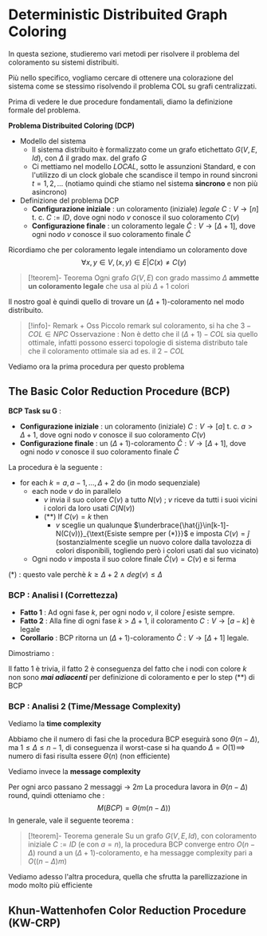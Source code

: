 # Deterministic Distribuited Graph Coloring

In questa sezione, studieremo vari metodi per risolvere il problema del coloramento su sistemi distribuiti.

Più nello specifico, vogliamo cercare di ottenere una colorazione del sistema come se stessimo risolvendo il problema COL su grafi centralizzati.

Prima di vedere le due procedure fondamentali, diamo la definizione formale del problema.

**Problema Distribuited Coloring (DCP)**
- Modello del sistema
	- Il sistema distribuito è formalizzato come un grafo etichettato $G(V,E,Id)$, con $\Delta$ il grado max. del grafo $G$
	- Ci mettiamo nel modello *LOCAL*, sotto le assunzioni Standard, e con l'utilizzo di un clock globale che scandisce il tempo in round sincroni $t=1,2,\dots$ (notiamo quindi che stiamo nel sistema **sincrono** e non più asincrono)
- Definizione del problema DCP
	- **Configurazione iniziale** : un coloramento (iniziale) *legale* $C:V\to[n]$ t. c. $C:=ID$, dove ogni nodo $v$ conosce il suo coloramento $C(v)$  
	- **Configurazione finale** : un coloramento legale $\hat{C}:V\to[\Delta+1]$, dove ogni nodo $v$ conosce il suo coloramento finale $\hat{C}$

Ricordiamo che per coloramento legale intendiamo un coloramento dove $$\forall x,y\in V,(x,y)\in E|C(x)\neq C(y)$$
>[!teorem]- Teorema
>Ogni grafo $G(V,E)$ con grado massimo $\Delta$ **ammette un coloramento legale** che usa al più $\Delta+1$ colori

Il nostro goal è quindi quello di trovare un $(\Delta+1)$-coloramento nel modo distribuito.

>[!info]- Remark + Oss
>Piccolo remark sul coloramento, si ha che $3-COL\in NPC$ 
>Osservazione : Non è detto che il $(\Delta+1)-COL$ sia quello ottimale, infatti possono esserci topologie di sistema distributo tale che il coloramento ottimale sia ad es. il $2-COL$

Vediamo ora la prima procedura per questo problema
## The Basic Color Reduction Procedure (BCP)

**BCP Task su G** : 
- **Configurazione iniziale** : un coloramento (iniziale) $C:V\to[a]$ t. c. $a\gt\Delta+1$, dove ogni nodo $v$ conosce il suo coloramento $C(v)$  
- **Configurazione finale** : un $(\Delta+1)$-coloramento $\hat{C}:V\to[\Delta+1]$, dove ogni nodo $v$ conosce il suo coloramento finale $\hat{C}$

La procedura è la seguente : 
- for each $k=a,a-1,\dots,\Delta+2$ do (in modo sequenziale)
	- each node $v$ do in parallelo
		- $v$ invia il suo colore $C(v)$ a tutto $N(v)$ ; $v$ riceve da tutti i suoi vicini i colori da loro usati $C(N(v))$
		- $(**)$ If $C(v)=k$ then
			- $v$ sceglie un qualunque $\underbrace{\hat{j}\in[k-1]-N(C(v))}_{\text{Esiste sempre per (*)}}$ e imposta $C(v)=\hat{j}$ (sostanzialmente sceglie un nuovo colore dalla tavolozza di colori disponibili, togliendo però i colori usati dal suo vicinato)
	- Ogni nodo $v$ imposta il suo colore finale $\hat{C}(v)=C(v)$ e si ferma

$(*)$ : questo vale perchè $k\geq\Delta+2\land deg(v)\leq\Delta$
### BCP : Analisi I (Correttezza)

- **Fatto 1** : Ad ogni fase $k$, per ogni nodo $v$, il colore $\hat{j}$ esiste sempre. 
- **Fatto 2** : Alla fine di ogni fase $k\gt\Delta+1$, il coloramento $C:V\to[a-k]$ è legale
- **Corollario** : BCP ritorna un $(\Delta+1)$-coloramento $\hat{C}:V\to[\Delta+1]$ legale.

Dimostriamo : 

Il fatto $1$ è trivia, il fatto $2$ è conseguenza del fatto che i nodi con colore $k$ non sono ***mai adiacenti*** per definizione di coloramento e per lo step $(**)$ di BCP

### BCP : Analisi 2 (Time/Message Complexity)

Vediamo la **time complexity**

Abbiamo che il numero di fasi che la procedura BCP eseguirà sono $\Theta(n-\Delta)$, ma $1\leq\Delta\leq n-1$, di conseguenza il worst-case si ha quando $\Delta=O(1)\implies$ numero di fasi risulta essere $\Theta(n)$ (non efficiente)

Vediamo invece la **message complexity**

Per ogni arco passano $2$ messaggi -> $2m$
La procedura lavora in $\Theta(n-\Delta)$ round, quindi otteniamo che : $$M(BCP)=\Theta(m(n-\Delta))$$
In generale, vale il seguente teorema : 

>[!teorem]- Teorema generale
>Su un grafo $G(V,E,Id)$, con coloramento iniziale $C:=ID$ (e con $a=n$), la procedura BCP converge entro $O(n-\Delta)$ round a un $(\Delta+1)$-coloramento, e ha messagge complexity pari a $O((n-\Delta)m)$ 

Vediamo adesso l'altra procedura, quella che sfrutta la parellizzazione in modo molto più efficiente
## Khun-Wattenhofen Color Reduction Procedure (KW-CRP)

